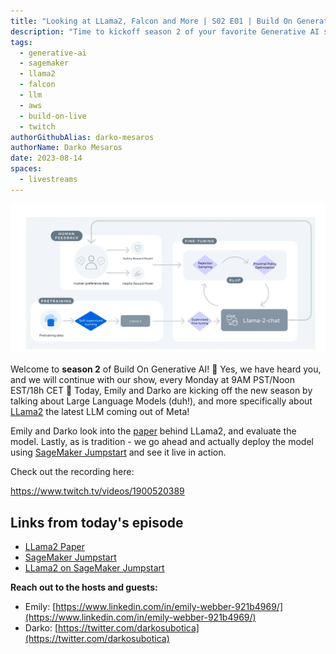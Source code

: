 ```yaml
---
title: "Looking at LLama2, Falcon and More | S02 E01 | Build On Generative AI"
description: "Time to kickoff season 2 of your favorite Generative AI show on Twitch. Today Emily and Darko look at a few imporat Large Language Models out there"
tags:
  - generative-ai
  - sagemaker
  - llama2
  - falcon
  - llm
  - aws
  - build-on-live
  - twitch
authorGithubAlias: darko-mesaros
authorName: Darko Mesaros
date: 2023-08-14
spaces:
  - livestreams
---
```


![Screenshot of the llama2 training diagram](images/paperscr.webp "Training of Llama 2-Chat")

Welcome to **season 2** of Build On Generative AI! 🎉 Yes, we have heard you, and we will continue with our show, every Monday at 9AM PST/Noon EST/18h CET 👏 Today, Emily and Darko are kicking off the new season by talking about Large Language Models (duh!), and more specifically about [LLama2](https://huggingface.co/docs/transformers/main/model_doc/llama2) the latest LLM coming out of Meta!

Emily and Darko look into the [paper](https://arxiv.org/pdf/2307.09288.pdf) behind LLama2, and evaluate the model. Lastly, as is tradition - we go ahead and actually deploy the model using [SageMaker Jumpstart](https://go.aws/464j9qb) and see it live in action.

Check out the recording here:

https://www.twitch.tv/videos/1900520389

## Links from today's episode

- [LLama2 Paper](https://arxiv.org/pdf/2307.09288.pdf)
- [SageMaker Jumpstart](https://bit.ly/4437dmY)
- [LLama2 on SageMaker Jumpstart](https://aws.amazon.com/blogs/machine-learning/llama-2-foundation-models-from-meta-are-now-available-in-amazon-sagemaker-jumpstart/?sc_channel=el&sc_campaign=livestreams&sc_content=build-on-live&sc_geo=mult&sc_country=mult&sc_outcome=acq)

**Reach out to the hosts and guests:**

- Emily: [https://www.linkedin.com/in/emily-webber-921b4969/](https://www.linkedin.com/in/emily-webber-921b4969/) 
- Darko: [https://twitter.com/darkosubotica](https://twitter.com/darkosubotica)
